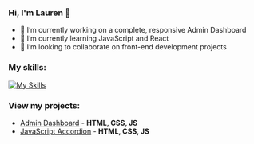 ### Hi, I'm Lauren 👋

- 🔭 I’m currently working on a complete, responsive Admin Dashboard
- 🌱 I’m currently learning JavaScript and React
- 👯 I’m looking to collaborate on front-end development projects

### My skills:

[![My Skills](https://skills.thijs.gg/icons?i=js,html,css,java,py)](https://skills.thijs.gg)

### View my projects:
- [Admin Dashboard](https://github.com/laureneaves/admin_dashboard) - **HTML, CSS, JS**
- [JavaScript Accordion](https://github.com/laureneaves/javascript_accordion) - **HTML, CSS, JS**
